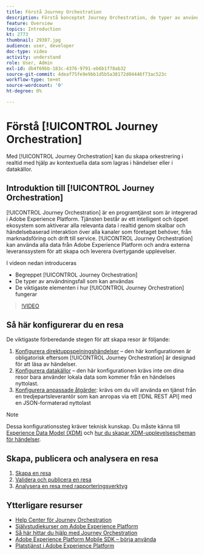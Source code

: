 ```yaml
---
title: Förstå Journey Orchestration
description: Förstå konceptet Journey Orchestration, de typer av användningsfall som den möjliggör och de viktigaste elementen i hur Journey Orchestration fungerar.
feature: Overview
topics: Introduction
kt: 2773
thumbnail: 29307.jpg
audience: user, developer
doc-type: video
activity: understand
role: User, Admin
exl-id: db4f69bb-183c-4376-9791-eb6b1f78ab32
source-git-commit: 4deaf75fe9e9bb1d5b5a38172d04446f73ac523c
workflow-type: tm+mt
source-wordcount: '0'
ht-degree: 0%

---
```


# Förstå [!UICONTROL Journey Orchestration]

Med [!UICONTROL Journey Orchestration] kan du skapa orkestrering i realtid med hjälp av kontextuella data som lagras i händelser eller i datakällor.

## Introduktion till [!UICONTROL Journey Orchestration]

[!UICONTROL Journey Orchestration] är en programtjänst som är integrerad i Adobe Experience Platform. Tjänsten består av ett intelligent och öppet ekosystem som aktiverar alla relevanta data i realtid genom skalbar och händelsebaserad interaktion över alla kanaler som företaget behöver, från marknadsföring och drift till service. [!UICONTROL Journey Orchestration] kan använda alla data från Adobe Experience Platform och andra externa leveranssystem för att skapa och leverera övertygande upplevelser.

I videon nedan introduceras

* Begreppet [!UICONTROL Journey Orchestration]
* De typer av användningsfall som kan användas
* De viktigaste elementen i hur [!UICONTROL Journey Orchestration] fungerar

>[!VIDEO](https://video.tv.adobe.com/v/29307?quality=12)

## Så här konfigurerar du en resa

De viktigaste förberedande stegen för att skapa resor är följande:

1. [Konfigurera direktuppspelningshändelser](/help/configuring-journey-orchestration/configure-streaming-events.md) – den här konfigurationen är obligatorisk eftersom [!UICONTROL Journey Orchestration] är designad för att läsa av händelser.
1. [Konfigurera datakällor](/help/configuring-journey-orchestration/configure-data-sources.md) – den här konfigurationen krävs inte om dina resor bara använder lokala data som kommer från en händelses nyttolast.
1. [Konfigurera anpassade åtgärder](/help/configuring-journey-orchestration/configure-actions.md): krävs om du vill använda en tjänst från en tredjepartsleverantör som kan anropas via ett [!DNL REST API] med en JSON-formaterad nyttolast

>[!NOTE]
>
>Dessa konfigurationssteg kräver teknisk kunskap. Du måste känna till [Experience Data Model (XDM)](https://experienceleague.adobe.com/docs/platform-learn/tutorials/schemas/schemas-and-experience-data-model.html?lang=sv) och [hur du skapar XDM-upplevelsescheman för händelser](https://experienceleague.adobe.com/docs/platform-learn/tutorials/schemas/create-schemas.html?lang=sv).

## Skapa, publicera och analysera en resa

1. [Skapa en resa](/help/building-a-journey/creating-a-journey.md)
1. [Validera och publicera en resa](/help/validate-and-publish-a-journey.md)
1. [Analysera en resa med rapporteringsverktyg](/help/analyze-a-journey-via-reporting-tools.md)

## Ytterligare resurser

* [Help Center för Journey Orchestration](https://experienceleague.adobe.com/docs/journeys/using/journey-orchestration-home.html?lang=sv)
* [Självstudiekurser om Adobe Experience Platform](https://experienceleague.adobe.com/docs/platform-learn/tutorials/overview.html?lang=sv)
* [Så här hittar du hjälp med Journey Orchestration](/help/understanding-journey-orchestration.md)
* [Adobe Experience Platform Mobile SDK – börja använda](https://experienceleague.adobe.com/docs/platform-learn/data-collection/mobile-sdk/overview.html?lang=sv)
* [Platstjänst i Adobe Experience Platform](https://experienceleague.adobe.com/docs/places/using/home.html?lang=sv)
